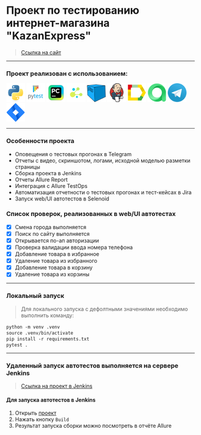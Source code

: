 <h1> Проект по тестированию интернет-магазина "KazanExpress"</h1>

> <a target="_blank" href="https://kazanexpress.ru/">Ссылка на сайт</a>
----
### Проект реализован с использованием:
<img src="design/icons/python-original.svg" width="50"> <img src="design/icons/pytest.png" width="50"> <img src="design/icons/intellij_pycharm.png" width="50"> <img src="design/icons/selene.png" width="50"> <img src="design/icons/selenoid.png" width="50"> <img src="design/icons/jenkins.png" width="50"> <img src="design/icons/allure_report.png" width="50"> <img src="design/icons/allure_testops.png" width="50"> <img src="design/icons/tg.png" width="50"> <img src="design/icons/jira.png" width="50">

----

### Особенности проекта

* Оповещения о тестовых прогонах в Telegram
* Отчеты с видео, скриншотом, логами, исходной моделью разметки страницы
* Сборка проекта в Jenkins
* Отчеты Allure Report
* Интеграция с Allure TestOps
* Автоматизация отчетности о тестовых прогонах и тест-кейсах в Jira
* Запуск web/UI автотестов в Selenoid

 ### Список проверок, реализованных в web/UI автотестах

- [x] Смена города выполняется
- [x] Поиск по сайту выполняется
- [x] Открывается по-ап авторизации
- [x] Проверка валидации ввода номера телефона
- [x] Добавление товара в избранное
- [x] Удаление товара из избранного
- [x] Добавление товара в корзину
- [x] Удаление товара из корзины

----
### Локальный запуск
> Для локального запуска с дефолтными значениями необходимо выполнить команду:
```
python -m venv .venv
source .venv/bin/activate
pip install -r requirements.txt
pytest .
```
----
### Удаленный запуск автотестов выполняется на сервере Jenkins
> <a target="_blank" href="https://jenkins.autotests.cloud/job/14hw_aozaki/">Ссылка на проект в Jenkins</a>
#### Для запуска автотестов в Jenkins

1. Открыть <a target="_blank" href="https://jenkins.autotests.cloud/job/LitresTestProject/">проект</a>
2. Нажать кнопку `Build`
3. Результат запуска сборки можно посмотреть в отчёте Allure

